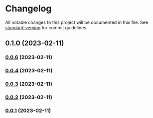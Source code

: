 # Changelog

All notable changes to this project will be documented in this file. See [standard-version](https://github.com/conventional-changelog/standard-version) for commit guidelines.

## 0.1.0 (2023-02-11)

### [0.0.6](https://github.com/tkottke90/svg-path-gen/compare/v0.0.5...v0.0.6) (2023-02-11)

### [0.0.4](https://github.com/tkottke90/svg-path-gen/compare/v0.0.5...v0.0.4) (2023-02-11)

### [0.0.3](https://github.com/tkottke90/svg-path-gen/compare/v0.0.5...v0.0.3) (2023-02-11)

### [0.0.2](https://github.com/tkottke90/svg-path-gen/compare/v0.0.5...v0.0.2) (2023-02-11)

### [0.0.1](https://github.com/tkottke90/svg-path-gen/compare/v0.0.5...v0.0.1) (2023-02-11)
